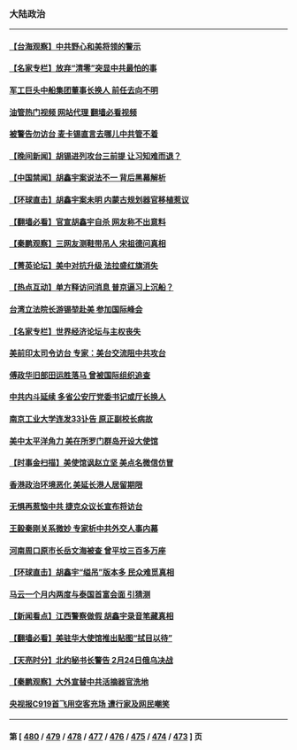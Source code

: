 ### 大陆政治
---
#### [【台海观察】中共野心和美将领的警示](../../pages/ncid277/n13920850.md?02030045) 
#### [【名家专栏】放弃“清零”突显中共最怕的事](../../pages/ncid277/n13919485.md?02030045) 
#### [军工巨头中船集团董事长换人 前任去向不明](../../pages/ncid277/n13920702.md?02030045) 
#### [油管热门视频 网站代理 翻墙必看视频](http://138.2.39.72:81/youtube.html?epic-marker?02030045)
#### [被警告勿访台 麦卡锡直言去哪儿中共管不着](../../pages/ncid277/n13920665.md?02030045) 
#### [【晚间新闻】胡锡进列攻台三前提 让习知难而退？](../../pages/ncid277/n13920755.md?02030045) 
#### [【中国禁闻】胡鑫宇案说法不一 背后黑幕解析](../../pages/ncid277/n13920389.md?02030045) 
#### [【环球直击】胡鑫宇案未明 内蒙古规划器官移植惹议](../../pages/ncid277/n13920387.md?02030045) 
#### [【翻墙必看】官宣胡鑫宇自杀 网友称不出意料](../../pages/ncid277/n13920542.md?02030045) 
#### [【秦鹏观察】三网友测鞋带吊人 宋祖德问真相](../../pages/ncid277/n13920434.md?02030045) 
#### [【菁英论坛】美中对抗升级 法拉盛红旗消失](../../pages/ncid277/n13920312.md?02030045) 
#### [【热点互动】单方释访问消息 普京逼习上沉船？](../../pages/ncid277/n13920409.md?02030045) 
#### [台湾立法院长游锡堃赴美 参加国际峰会](../../pages/ncid277/n13920393.md?02030045) 
#### [【名家专栏】世界经济论坛与主权丧失](../../pages/ncid277/n13919477.md?02030045) 
#### [美前印太司令访台 专家：美台交流阻中共攻台](../../pages/ncid277/n13920067.md?02030045) 
#### [傅政华旧部田运胜落马 曾被国际组织追查](../../pages/ncid277/n13920347.md?02030045) 
#### [中共内斗延续 多省公安厅党委书记或厅长换人](../../pages/ncid277/n13920343.md?02030045) 
#### [南京工业大学连发33讣告 原正副校长病故](../../pages/ncid277/n13920334.md?02030045) 
#### [美中太平洋角力 美在所罗门群岛开设大使馆](../../pages/ncid277/n13920336.md?02030045) 
#### [【时事金扫描】美使馆讽赵立坚 美点名微信仿冒](../../pages/ncid277/n13920282.md?02030045) 
#### [香港政治环境恶化 美延长港人居留期限](../../pages/ncid277/n13920317.md?02030045) 
#### [无惧再惹恼中共 捷克众议长宣布将访台](../../pages/ncid277/n13920291.md?02030045) 
#### [王毅秦刚关系微妙 专家析中共外交人事内幕](../../pages/ncid277/n13920172.md?02030045) 
#### [河南周口原市长岳文海被查 曾平坟三百多万座](../../pages/ncid277/n13920118.md?02030045) 
#### [【环球直击】胡鑫宇“缢吊”版本多 民众难觅真相](../../pages/ncid277/n13919607.md?02030045) 
#### [马云一个月内两度与泰国首富会面 引猜测](../../pages/ncid277/n13919758.md?02030045) 
#### [【新闻看点】江西警察做假 胡鑫宇录音笔藏真相](../../pages/ncid277/n13919783.md?02030045) 
#### [【翻墙必看】美驻华大使馆推出贴图“拭目以待”](../../pages/ncid277/n13919786.md?02030045) 
#### [【天亮时分】北约秘书长警告 2月24日俄乌决战](../../pages/ncid277/n13919701.md?02030045) 
#### [【秦鹏观察】大外宣替中共活摘器官洗地](../../pages/ncid277/n13919609.md?02030045) 
#### [央视报C919首飞用空客充场 遭行家及网民嘲笑](../../pages/ncid277/n13919619.md?02030045) 

---
#### 第 [ [480](./480.md?02030045) / [479](./479.md?02030045) / [478](./478.md?02030045) / [477](./477.md?02030045) / [476](./476.md?02030045) / [475](./475.md?02030045) / [474](./474.md?02030045) / [473](./473.md?02030045) ] 页
